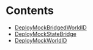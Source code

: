 

# Contents
- [DeployMockBridgedWorldID](DeployMockBridgedWorldID.s.sol/contract.DeployMockBridgedWorldID.md)
- [DeployMockStateBridge](DeployMockStateBridge.s.sol/contract.DeployMockStateBridge.md)
- [DeployMockWorldID](DeployMockWorldID.s.sol/contract.DeployMockWorldID.md)

